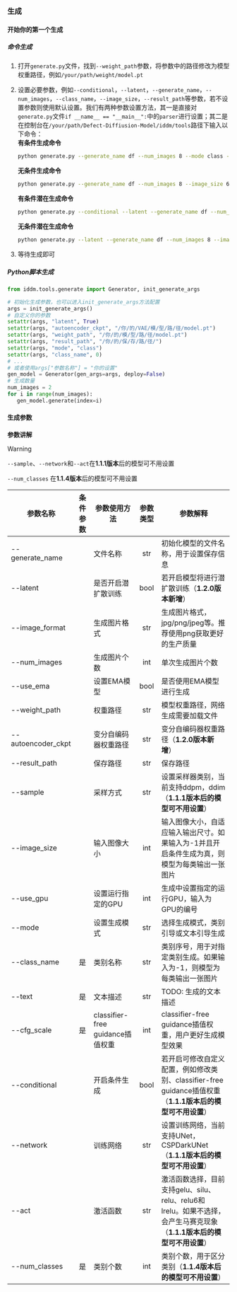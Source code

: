 ### 生成

#### 开始你的第一个生成

##### 命令生成

1. 打开`generate.py`文件，找到`--weight_path`参数，将参数中的路径修改为模型权重路径，例如`/your/path/weight/model.pt`

2. 设置必要参数，例如`--conditional`，`--latent`，`--generate_name`，`--num_images`，`--class_name`，`--image_size`，`--result_path`等参数，若不设置参数则使用默认设置。我们有两种参数设置方法，其一是直接对`generate.py`文件`if __name__ == "__main__":`中的`parser`进行设置；其二是在控制台在`/your/path/Defect-Diffiusion-Model/iddm/tools`路径下输入以下命令：  
   **有条件生成命令**

   ```bash
   python generate.py --generate_name df --num_images 8 --mode class --class_name 0 --image_size 64 --weight_path /your/path/weight/model.pt --sample ddpm
   ```

   **无条件生成命令**

   ```bash
   python generate.py --generate_name df --num_images 8 --image_size 64 --weight_path /your/path/weight/model.pt --sample ddpm
   ```

   **有条件潜在生成命令**

   ```bash
   python generate.py --conditional --latent --generate_name df --num_images 8 --mode class --class_name 0 --image_size 64 --weight_path /your/path/weight/model.pt --sample ddim --autoencoder_ckpt /your/path/weight/autoencoder_model.pt
   ```

   **无条件潜在生成命令**

   ```bash
   python generate.py --latent --generate_name df --num_images 8 --image_size 64 --weight_path /your/path/weight/model.pt --sample ddim --autoencoder_ckpt /your/path/weight/autoencoder_model.pt
   ```

3. 等待生成即可

##### Python脚本生成

```python
from iddm.tools.generate import Generator, init_generate_args

# 初始化生成参数，也可以进入init_generate_args方法配置
args = init_generate_args()
# 自定义你的参数
setattr(args, "latent", True)
setattr(args, "autoencoder_ckpt", "/你/的/VAE/模/型/路/径/model.pt")
setattr(args, "weight_path", "/你/的/模/型/路/径/model.pt")
setattr(args, "result_path", "/你/的/保/存/路/径/")
setattr(args, "mode", "class")
setattr(args, "class_name", 0)
# ...
# 或者使用args["参数名称"] = "你的设置"
gen_model = Generator(gen_args=args, deploy=False)
# 生成数量
num_images = 2
for i in range(num_images):
   gen_model.generate(index=i)
```



#### 生成参数

**参数讲解**

> [!WARNING]
>
> `--sample`、`--network`和`--act`在**1.1.1版本**后的模型可不用设置
>
> `--num_classes` 在**1.1.4版本**后的模型可不用设置

| **参数名称**              |  条件参数  | 参数使用方法                     | 参数类型 | 参数解释                                                     |
|-----------------------|:------:|----------------------------| :------: | ------------------------------------------------------------ |
| --generate_name       |        | 文件名称                       |   str    | 初始化模型的文件名称，用于设置保存信息                       |
| --latent              |        | 是否开启潜扩散训练                  |   bool   | 若开启模型将进行潜扩散训练（**1.2.0版本新增**）              |
| --image_format        |        | 生成图片格式                     |   str    | 生成图片格式，jpg/png/jpeg等。推荐使用png获取更好的生产质量  |
| --num_images          |        | 生成图片个数                     |   int    | 单次生成图片个数                                             |
| --use_ema             |        | 设置EMA模型                    |   bool    | 是否使用EMA模型进行生成                                                              |
| --weight_path         |        | 权重路径                       |   str    | 模型权重路径，网络生成需要加载文件                           |
| --autoencoder_ckpt    |        | 变分自编码器权重路径                 |   str    | 变分自编码器权重路径（**1.2.0版本新增**）                    |
| --result_path         |        | 保存路径                       |   str    | 保存路径                                                     |
| --sample              |        | 采样方式                       |   str    | 设置采样器类别，当前支持ddpm，ddim（**1.1.1版本后的模型可不用设置**） |
| --image_size          |        | 输入图像大小                     |   int    | 输入图像大小，自适应输入输出尺寸。如果输入为-1并且开启条件生成为真，则模型为每类输出一张图片 |
| --use_gpu             |        | 设置运行指定的GPU                 |   int    | 生成中设置指定的运行GPU，输入为GPU的编号                     |
| --mode                |        | 设置生成模式                   |   str    | 选择生成模式，类别引导或文本引导生成                     |
| --class_name          |   是    | 类别名称                       |   str    | 类别序号，用于对指定类别生成。如果输入为-1，则模型为每类输出一张图片                                        |
| --text                |   是    | 文本描述                       |   str    | TODO: 生成的文本描述                                                                                                                                                   |
| --cfg_scale           |   是    | classifier-free guidance插值权重 |   int    | classifier-free guidance插值权重，用户更好生成模型效果                                    |
| --conditional         |        | 开启条件生成                     |   bool   | 若开启可修改自定义配置，例如修改类别、classifier-free guidance插值权重（**1.1.1版本后的模型可不用设置**） |
| --network             |        | 训练网络                       |   str    | 设置训练网络，当前支持UNet，CSPDarkUNet（**1.1.1版本后的模型可不用设置**） |
| --act                 |        | 激活函数                       |   str    | 激活函数选择，目前支持gelu、silu、relu、relu6和lrelu。如果不选择，会产生马赛克现象（**1.1.1版本后的模型可不用设置**） |
| --num_classes         |   是    | 类别个数                       |   int    | 类别个数，用于区分类别（**1.1.4版本后的模型可不用设置**）                                          |

